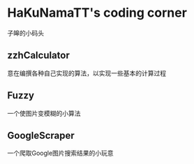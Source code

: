 # HaKuNamaTT's coding corner
子皞的小码头

## zzhCalculator
意在编撰各种自己实现的算法，以实现一些基本的计算过程

## Fuzzy
一个使图片变模糊的小算法

## GoogleScraper
一个爬取Google图片搜索结果的小玩意
